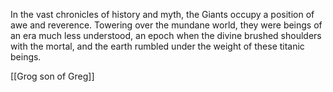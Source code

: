 In the vast chronicles of history and myth, the Giants occupy a position of awe and reverence. Towering over the mundane world, they were beings of an era much less understood, an epoch when the divine brushed shoulders with the mortal, and the earth rumbled under the weight of these titanic beings.

[[Grog son of Greg]]
